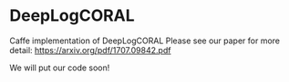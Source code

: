 # DeepLogCORAL
Caffe implementation of DeepLogCORAL
Please see our paper for more detail: https://arxiv.org/pdf/1707.09842.pdf

We will put our code soon! 
